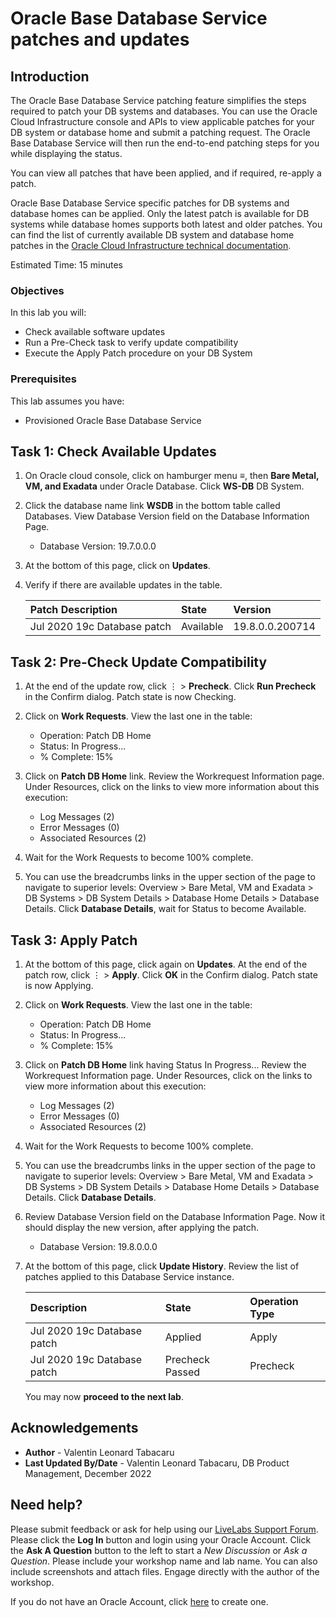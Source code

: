 # Oracle Base Database Service patches and updates

## Introduction

The Oracle Base Database Service patching feature simplifies the steps required to patch your DB systems and databases. You can use the Oracle Cloud Infrastructure console and APIs to view applicable patches for your DB system or database home and submit a patching request. The Oracle Base Database Service will then run the end-to-end patching steps for you while displaying the status.

You can view all patches that have been applied, and if required, re-apply a patch.

Oracle Base Database Service specific patches for DB systems and database homes can be applied. Only the latest patch is available for DB systems while database homes supports both latest and older patches. You can find the list of currently available DB system and database home patches in the [Oracle Cloud Infrastructure technical documentation](https://docs.cloud.oracle.com/en-us/iaas/Content/Database/Tasks/patchingDB.htm).

Estimated Time: 15 minutes

### Objectives

In this lab you will:
* Check available software updates
* Run a Pre-Check task to verify update compatibility
* Execute the Apply Patch procedure on your DB System

### Prerequisites

This lab assumes you have:
* Provisioned Oracle Base Database Service

## Task 1: Check Available Updates

1. On Oracle cloud console, click on hamburger menu ≡, then **Bare Metal, VM, and Exadata** under Oracle Database. Click **WS-DB** DB System.

2. Click the database name link **WSDB** in the bottom table called Databases. View Database Version field on the Database Information Page.

    - Database Version: 19.7.0.0.0

3. At the bottom of this page, click on **Updates**.

4. Verify if there are available updates in the table.

    | Patch Description | State | Version  |
    |:----------|:----------|:----------|
    | Jul 2020 19c Database patch    | Available    | 19.8.0.0.200714    |

## Task 2: Pre-Check Update Compatibility

1. At the end of the update row, click ⋮ > **Precheck**. Click **Run Precheck** in the Confirm dialog. Patch state is now Checking.

2. Click on **Work Requests**. View the last one in the table:

    - Operation: Patch DB Home
    - Status: In Progress...
    - % Complete: 15%

3. Click on **Patch DB Home** link. Review the Workrequest Information page. Under Resources, click on the links to view more information about this execution:

    - Log Messages (2)
    - Error Messages (0)
    - Associated Resources (2)

4. Wait for the Work Requests to become 100% complete.

5. You can use the breadcrumbs links in the upper section of the page to navigate to superior levels: Overview > Bare Metal, VM and Exadata > DB Systems > DB System Details > Database Home Details > Database Details. Click **Database Details**, wait for Status to become Available.

## Task 3: Apply Patch

1. At the bottom of this page, click again on **Updates**. At the end of the patch row, click ⋮ > **Apply**. Click **OK** in the Confirm dialog. Patch state is now Applying.

2. Click on **Work Requests**. View the last one in the table:

    - Operation: Patch DB Home
    - Status: In Progress...
    - % Complete: 15%

3. Click on **Patch DB Home** link having Status In Progress... Review the Workrequest Information page. Under Resources, click on the links to view more information about this execution:

    - Log Messages (2)
    - Error Messages (0)
    - Associated Resources (2)

4. Wait for the Work Requests to become 100% complete.

5. You can use the breadcrumbs links in the upper section of the page to navigate to superior levels: Overview > Bare Metal, VM and Exadata > DB Systems > DB System Details > Database Home Details > Database Details. Click **Database Details**.

6. Review Database Version field on the Database Information Page. Now it should display the new version, after applying the patch.

    - Database Version: 19.8.0.0.0

7. At the bottom of this page, click **Update History**. Review the list of patches applied to this Database Service instance.

    | Description | State | Operation Type |
    |:----------|:----------|:----------|
    | Jul 2020 19c Database patch | Applied | Apply |
    | Jul 2020 19c Database patch | Precheck Passed | Precheck |

    You may now **proceed to the next lab**.

## Acknowledgements

- **Author** - Valentin Leonard Tabacaru
- **Last Updated By/Date** - Valentin Leonard Tabacaru, DB Product Management, December 2022

## Need help?

Please submit feedback or ask for help using our [LiveLabs Support Forum](https://community.oracle.com/tech/developers/categories/livelabsdiscussions). Please click the **Log In** button and login using your Oracle Account. Click the **Ask A Question** button to the left to start a *New Discussion* or *Ask a Question*.  Please include your workshop name and lab name.  You can also include screenshots and attach files.  Engage directly with the author of the workshop.

If you do not have an Oracle Account, click [here](https://profile.oracle.com/myprofile/account/create-account.jspx) to create one.
